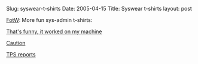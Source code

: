 Slug: syswear-t-shirts
Date: 2005-04-15
Title: Syswear t-shirts
layout: post

<a href="http://foundontheweb.org">FotW</a>: More fun sys-admin t-shirts:

<a href="http://hpyywz.syswear.com/view/tshirts?d=13">That&#39;s funny, it worked on my machine</a>

<a href="http://hpyywz.syswear.com/view/tshirts?d=8">Caution</a>

<a href="http://hpyywz.syswear.com/view/tshirts?d=14">TPS reports</a>
